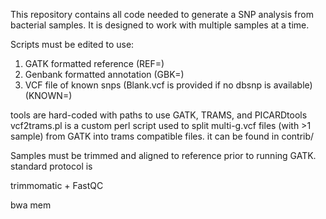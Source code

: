 This repository contains all code needed to generate a SNP analysis from bacterial samples.  It is designed to work with multiple samples at a time.  

Scripts must be edited to use:

1) GATK formatted reference (REF=)
2) Genbank formatted annotation (GBK=)
3) VCF file of known snps (Blank.vcf is provided if no dbsnp is available) (KNOWN=)


tools are hard-coded with paths to use GATK, TRAMS, and PICARDtools
vcf2trams.pl is a custom perl script used to split multi-g.vcf files (with >1 sample) from GATK into trams compatible files.  it can be found in contrib/


Samples must be trimmed and aligned to reference prior to running GATK.  standard protocol is 

trimmomatic + FastQC

bwa mem




